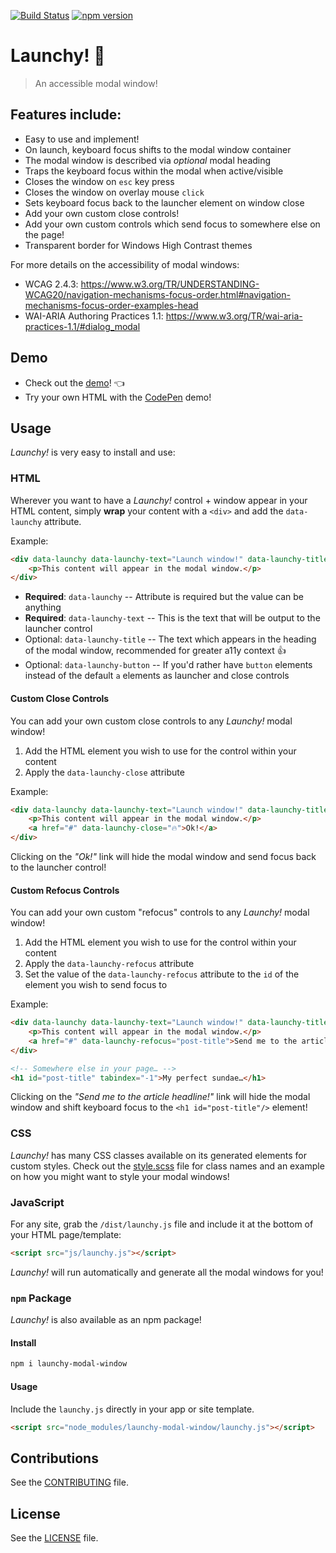 [![Build Status](https://travis-ci.org/svinkle/launchy.svg?branch=master)](https://travis-ci.org/svinkle/launchy)
[![npm version](https://badge.fury.io/js/launchy-modal-window.svg)](https://badge.fury.io/js/launchy-modal-window)

# Launchy! 🚀

> An accessible modal window!

## Features include:
- Easy to use and implement!
- On launch, keyboard focus shifts to the modal window container
- The modal window is described via _optional_ modal heading
- Traps the keyboard focus within the modal when active/visible
- Closes the window on `esc` key press
- Closes the window on overlay mouse `click`
- Sets keyboard focus back to the launcher element on window close
- Add your own custom close controls!
- Add your own custom controls which send focus to somewhere else on the page!
- Transparent border for Windows High Contrast themes

For more details on the accessibility of modal windows:
- WCAG 2.4.3: https://www.w3.org/TR/UNDERSTANDING-WCAG20/navigation-mechanisms-focus-order.html#navigation-mechanisms-focus-order-examples-head
- WAI-ARIA Authoring Practices 1.1: https://www.w3.org/TR/wai-aria-practices-1.1/#dialog_modal

## Demo

- Check out the [demo](https://launchy.io)! 👈
- Try your own HTML with the [CodePen](https://codepen.io/svinkle/pen/pjVepz/) demo!

## Usage

_Launchy!_ is very easy to install and use:

### HTML
Wherever you want to have a _Launchy!_ control + window appear in your HTML content, simply **wrap** your content with a `<div>` and add the `data-launchy` attribute.

Example:

```html
<div data-launchy data-launchy-text="Launch window!" data-launchy-title="My modal window">
    <p>This content will appear in the modal window.</p>
</div>
```

- **Required**: `data-launchy` -- Attribute is required but the value can be anything
- **Required**: `data-launchy-text` -- This is the text that will be output to the launcher control
- Optional: `data-launchy-title` -- The text which appears in the heading of the modal window, recommended for greater a11y context 👍
- Optional: `data-launchy-button` -- If you'd rather have `button` elements instead of the default `a` elements as launcher and close controls


#### Custom Close Controls

You can add your own custom close controls to any _Launchy!_ modal window!

1. Add the HTML element you wish to use for the control within your content
2. Apply the `data-launchy-close` attribute

Example:

```html
<div data-launchy data-launchy-text="Launch window!" data-launchy-title="My modal window">
    <p>This content will appear in the modal window.</p>
    <a href="#" data-launchy-close="🔥">Ok!</a>
</div>
```

Clicking on the _"Ok!"_ link will hide the modal window and send focus back to the launcher control!

#### Custom Refocus Controls

You can add your own custom "refocus" controls to any _Launchy!_ modal window!

1. Add the HTML element you wish to use for the control within your content
2. Apply the `data-launchy-refocus` attribute
3. Set the value of the `data-launchy-refocus` attribute to the `id` of the element you wish to send focus to

Example:

```html
<div data-launchy data-launchy-text="Launch window!" data-launchy-title="My modal window">
    <p>This content will appear in the modal window.</p>
    <a href="#" data-launchy-refocus="post-title">Send me to the article headline!</a>
</div>

<!-- Somewhere else in your page… -->
<h1 id="post-title" tabindex="-1">My perfect sundae…</h1>
```

Clicking on the _"Send me to the article headline!"_ link will hide the modal window and shift keyboard focus to the `<h1 id="post-title"/>` element!

### CSS

_Launchy!_ has many CSS classes available on its generated elements for custom styles. Check out the [style.scss](https://github.com/svinkle/launchy/blob/master/brochure/css/sass/styles.scss) file for class names and an example on how you might want to style your modal windows!

### JavaScript
For any site, grab the `/dist/launchy.js` file and include it at the bottom of your HTML page/template:

```html
<script src="js/launchy.js"></script>
```

_Launchy!_ will run automatically and generate all the modal windows for you!

### `npm` Package
_Launchy!_ is also available as an npm package!

#### Install
```sh
npm i launchy-modal-window
```

#### Usage
Include the `launchy.js` directly in your app or site template.

```html
<script src="node_modules/launchy-modal-window/launchy.js"></script>
```

## Contributions
See the [CONTRIBUTING](https://github.com/svinkle/launchy/blob/master/CONTRIBUTING.md) file.

## License
See the [LICENSE](https://github.com/svinkle/launchy/blob/master/LICENSE.md) file.

